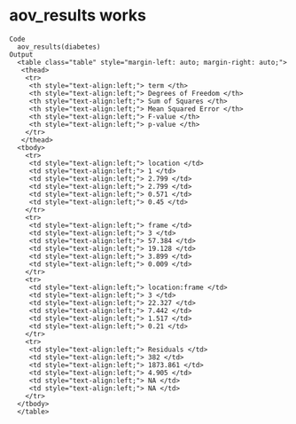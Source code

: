# aov_results works

    Code
      aov_results(diabetes)
    Output
      <table class="table" style="margin-left: auto; margin-right: auto;">
       <thead>
        <tr>
         <th style="text-align:left;"> term </th>
         <th style="text-align:left;"> Degrees of Freedom </th>
         <th style="text-align:left;"> Sum of Squares </th>
         <th style="text-align:left;"> Mean Squared Error </th>
         <th style="text-align:left;"> F-value </th>
         <th style="text-align:left;"> p-value </th>
        </tr>
       </thead>
      <tbody>
        <tr>
         <td style="text-align:left;"> location </td>
         <td style="text-align:left;"> 1 </td>
         <td style="text-align:left;"> 2.799 </td>
         <td style="text-align:left;"> 2.799 </td>
         <td style="text-align:left;"> 0.571 </td>
         <td style="text-align:left;"> 0.45 </td>
        </tr>
        <tr>
         <td style="text-align:left;"> frame </td>
         <td style="text-align:left;"> 3 </td>
         <td style="text-align:left;"> 57.384 </td>
         <td style="text-align:left;"> 19.128 </td>
         <td style="text-align:left;"> 3.899 </td>
         <td style="text-align:left;"> 0.009 </td>
        </tr>
        <tr>
         <td style="text-align:left;"> location:frame </td>
         <td style="text-align:left;"> 3 </td>
         <td style="text-align:left;"> 22.327 </td>
         <td style="text-align:left;"> 7.442 </td>
         <td style="text-align:left;"> 1.517 </td>
         <td style="text-align:left;"> 0.21 </td>
        </tr>
        <tr>
         <td style="text-align:left;"> Residuals </td>
         <td style="text-align:left;"> 382 </td>
         <td style="text-align:left;"> 1873.861 </td>
         <td style="text-align:left;"> 4.905 </td>
         <td style="text-align:left;"> NA </td>
         <td style="text-align:left;"> NA </td>
        </tr>
      </tbody>
      </table>

